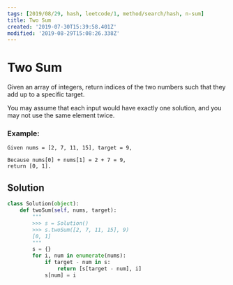 ```yaml
---
tags: [2019/08/29, hash, leetcode/1, method/search/hash, n-sum]
title: Two Sum
created: '2019-07-30T15:39:58.401Z'
modified: '2019-08-29T15:08:26.338Z'
---
```


# Two Sum

Given an array of integers, return indices of the two numbers such that they add up to a specific target.

You may assume that each input would have exactly one solution, and you may not use the same element twice.

### Example:

```
Given nums = [2, 7, 11, 15], target = 9,

Because nums[0] + nums[1] = 2 + 7 = 9,
return [0, 1].
```

## Solution

```py
class Solution(object):
    def twoSum(self, nums, target):
        """
        >>> s = Solution()
        >>> s.twoSum([2, 7, 11, 15], 9)
        [0, 1]
        """
        s = {}
        for i, num in enumerate(nums):
            if target - num in s:
                return [s[target - num], i]
            s[num] = i
```
